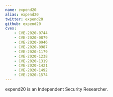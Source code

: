 ```yaml
---
name: expend20
alias: expend20
twitter: expend20
github: expend20
cves:
    - CVE-2020-0744
    - CVE-2020-0879
    - CVE-2020-0946
    - CVE-2020-0987
    - CVE-2020-1179
    - CVE-2020-1238
    - CVE-2020-1319
    - CVE-2020-1421
    - CVE-2020-1492
    - CVE-2020-1574
---
```

expend20 is an Independent Security Researcher.